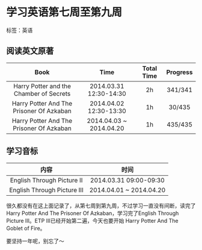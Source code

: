 # 学习英语第七周至第九周

标签：英语

## 阅读英文原著

| Book |	Time | Total Time | Progress |  
|:----:|  :----:|  :----:|  :----:|  
|Harry Potter and the Chamber of Secrets| 2014.03.31 12:30-14:30 | 2h |341/341| 
| Harry Potter And The Prisoner Of Azkaban| 2014.04.02 12:30-13:30 | 1h | 30/435 |
| Harry Potter And The Prisoner Of Azkaban| 2014.04.03 ~ 2014.04.20 | 1h | 435/435 |


## 学习音标

| 内容 | 时间 |
|:--:|:--:|
|English Through Picture II| 2014.03.31 09:00-09:30 |
|English Through Picture III| 2014.04.01 ~ 2014.04.20 |


很久都没有在这上面记录了，从第七周到第九周，不过学习一直没有间断，读完了Harry Potter And The Prisoner Of Azkaban，学习完了English Through Picture III。ETP III已经开始第二遍，今天也要开始 Harry Potter And The Goblet of Fire。

要坚持一年呢，别忘了～



